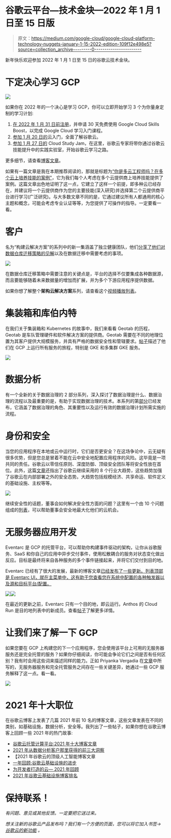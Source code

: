 # 谷歌云平台—技术金块—2022 年 1 月 1 日至 15 日版

> 原文：<https://medium.com/google-cloud/google-cloud-platform-technology-nuggets-january-1-15-2022-edition-109f12e498e5?source=collection_archive---------0----------------------->

新年快乐欢迎参加 2022 年 1 月 1 日至 15 日的谷歌云技术金块。

# **下定决心学习 GCP**

![](img/a4386fa2b621171c1bbd97ac3e2f85e2.png)

如果你在 2022 年的一个决心是学习 GCP，你可以立即开始学习 3 个为你量身定制的学习计划:

1.  [在 2022 年 1 月 31 日前注册](https://cloud.google.com/training/learning-path-offer)，并申请 30 天免费使用 Google Cloud Skills Boost，以完成 Google Cloud 学习入门课程。
2.  [参加 1 月 20 日的](https://cloudonair.withgoogle.com/events/getting-started-cloud-onboard?utm_source=google&utm_medium=blog&utm_campaign=FY22-Q1-northam-ENTD10-onlineevent-er-onboard_getting_started_cloud_fundamentals&utm_content=jan2022)云入门，全面了解谷歌云。
3.  [参加 1 月 27 日的](https://cloudonair.withgoogle.com/events/january-cloud-study-jam?utm_source=google&utm_medium=blog&utm_campaign=FY22-Q1-northam-ENTD11-onlineevent-er-study_jams_create_manage_cloud_resources&utm_content=jan2022) Cloud Study Jam，在这里，谷歌云专家将带你通过谷歌云技能提升中的实践实验室，开始谷歌云学习之路。

更多细节，请查看[博客文章](https://cloud.google.com/blog/topics/training-certifications/start-2022-with-free-training-on-how-to-use-google-cloud)。

如果有一篇文章是我在本期推荐阅读的，那就是标题为[“你是多云工程师吗？在多个云上培养技能的案例"](https://cloud.google.com/blog/topics/hybrid-cloud/the-career-benefits-of-multicloud-fluency)，它为我们每个人考虑在多个云提供商上培养技能提供了案例。这篇文章出色地证明了这一点，它建立了这样一个前提，即多种云已经存在，并建议将一个云提供商作为您的主要技能(深入研究)并选择第二个云提供商平台进行学习(广泛研究)。与大多数文章不同的是，它通过建议所有人都通用的核心主题和概念，可能会考虑专业认证等等，为您提供了可操作的指导。一定要看一看。

# **客户**

名为“构建云解决方案”的系列中的新一集涵盖了独立健康团队，他们[分享了他们对数据仓库迁移策略的见解](https://cloud.google.com/blog/topics/developers-practitioners/how-migrate-premises-data-warehouse-bigquery-google-cloud)以及在数据迁移中需要考虑的事项。

![](img/15fdda0e2a9ec0f37e1e1c5a6d0bf826.png)

在数据仓库迁移策略中需要注意的关键点是，平台的选择不仅要集成各种数据源，而且要能够随着未来数据量的增加而扩展，并为多个下游应用程序提供数据。

如果你想了解整个**架构云解决方案**系列，请查看这个[视频播放列表](https://www.youtube.com/hashtag/architectingwithgooglecloud)。

# **集装箱和库伯内特**

在我们关于集装箱和 Kubernetes 的故事中，我们来看看 Geotab 的历程，Geotab 是车队管理硬件和软件解决方案的提供商。Geotab 需要在不同的地理位置为其客户提供大规模服务，并具有严格的数据安全性和管辖要求。[帖子](https://cloud.google.com/blog/products/containers-kubernetes/multi-cluster-kubernetes-with-gke-at-geotab)描述了他们在 GCP 上运行所有服务的旅程，特别是 GKE 和多集群 GKE 服务。

![](img/c3a247aaf63105fdb4eeb9940d16dfb3.png)

# **数据分析**

有一个全新的关于数据治理的 2 部分系列，深入探讨了数据治理是什么、数据治理的流程以及最重要的是，有助于实现数据治理的技术。本系列的第[部分](https://cloud.google.com/blog/products/data-analytics/data-governance-and-operating-model-for-analytics-pt1)已经发布，它涵盖了数据治理的角色、其重要性以及运行有效的数据治理计划所需实施的流程。

# **身份和安全**

当您的应用程序在本地或云中运行时，它们是否更安全？在这场争论中，云无疑有很多优势，但是您总是冒着不能在云中安全地配置应用程序的风险。这毕竟是一项共同的责任。谷歌云以零信任原则、深度防御、顶级安全团队等将安全性放在首位。此外，这篇[文章](https://cloud.google.com/blog/products/identity-security/8-megatrends-drive-cloud-adoption-and-improve-security-for-all)还指出了谷歌云继续采用的 8 个行业大趋势，这些趋势加强了谷歌云在内部部署之外的安全态势。大趋势包括规模经济、共享命运、软件定义的基础设施、主权等等。

![](img/039cd814ffc59344038dd6b35d75a906.png)

继续安全性的话题，董事会如何解决安全性方面的问题？这里有一个由 10 个问题组成的[列表](https://cloud.google.com/blog/products/identity-security/10-questions-to-help-boards-safely-maximize-cloud-opportunities)，可以帮助董事会安全地最大化他们的云机会。

# **无服务器应用开发**

Eventarc 是 GCP 的托管平台，可以帮助你构建事件驱动的架构，让你从谷歌服务、SaaS 和你自己的应用中异步交付事件，使用松散耦合的服务对状态变化做出反应。目标是最终将来自各种服务的多个事件链接起来，并将它们交付到目的地。

Eventarc 已经有了很大的发展，最新的博客文章[已经发布了一些更新。列表顶部是 Eventarc UI，就在主菜单中，这有助于您查看您在系统中配置的各种触发器以及源和目标平台/配置。](https://cloud.google.com/blog/topics/developers-practitioners/introducing-new-eventarc-ui-cloud-run-anthos-destinations)

![](img/15d38fde648344b9e63a8eb6d6032b57.png)![](img/7043ce2100332d0781b035814fcf5b1a.png)

在最近的更新之前，Eventarc 只有一个目的地，即云运行。Anthos 的 Cloud Run 是目的地列表中的新成员。查看[帖子](https://cloud.google.com/blog/topics/developers-practitioners/introducing-new-eventarc-ui-cloud-run-anthos-destinations)了解更多详情。

# **让我们来了解一下 GCP**

如果您要在 GCP 上构建您的下一个应用程序，您会使用该平台上可用的无服务器服务还是完全托管的服务？如果你仔细阅读，你可能会争论它们之间是否有任何区别？我有时会用这些词来描述同样的能力。正如 Priyanka Vergadia 在[文章](https://cloud.google.com/blog/topics/developers-practitioners/serverless-vs-fully-managed-whats-difference)中所写的，无服务器服务和完全托管服务之间存在一些关键差异，她通过一些 GCP 服务解释了这一点。看一看。

![](img/69209547b78cf97a5bdebe7d051895b2.png)

# **2021 年十大职位**

在谷歌云博客上发表了几篇 2021 年前 10 名的博客文章，这些文章发表在不同的类别，如基础设施，数据分析，安全等。我列出了一些帖子，如果你想在谷歌云博客上回顾一些 2021 年的热门故事:

*   [谷歌云托管计算平台:2021 年十大博客文章](https://cloud.google.com/blog/products/containers-kubernetes/top-google-cloud-managed-container-blogs-of-2021)
*   [2021 年从数据分析客户那里获得的前三大洞察](https://cloud.google.com/blog/products/data-analytics/top-trends-in-data-analytics-from-customer-stories)
*   【2021 年谷歌云的顶级人工智能博客文章
*   [一年回顾:谷歌云基础设施的进步](https://cloud.google.com/blog/products/compute/improvements-to-google-cloud-infrastructure-in-2021)
*   [为开发者打造的云— 2021 年回顾](https://cloud.google.com/blog/products/application-development/a-cloud-built-for-developers-2021-year-in-review)
*   [2021 年谷歌云基础设施博客排名](https://cloud.google.com/blog/products/infrastructure/top-google-cloud-infrastructure-blogs-of-2021)

# 保持联系！

*有问题、意见或其他反馈。一定要把它送过来。*

*想关注新的谷歌云产品发布吗？我们有一个方便的页面，您可以将它加入书签→* [*谷歌云的新功能*](https://bit.ly/3umz3cA) *。*